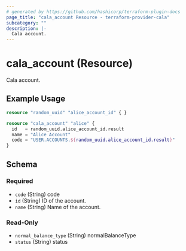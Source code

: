 ```yaml
---
# generated by https://github.com/hashicorp/terraform-plugin-docs
page_title: "cala_account Resource - terraform-provider-cala"
subcategory: ""
description: |-
  Cala account.
---
```


# cala_account (Resource)

Cala account.

## Example Usage

```terraform
resource "random_uuid" "alice_account_id" { }

resource "cala_account" "alice" {
  id   = random_uuid.alice_account_id.result
  name = "Alice Account"
  code = "USER.ACCOUNTS.${random_uuid.alice_account_id.result}"
}
```

<!-- schema generated by tfplugindocs -->
## Schema

### Required

- `code` (String) code
- `id` (String) ID of the account.
- `name` (String) Name of the account.

### Read-Only

- `normal_balance_type` (String) normalBalanceType
- `status` (String) status
